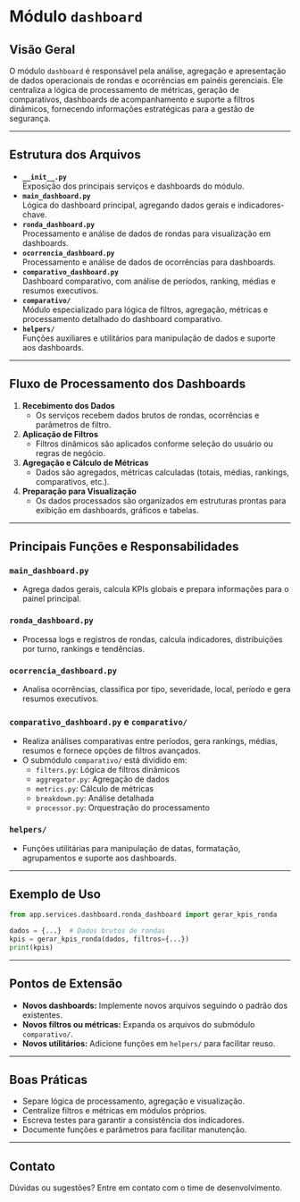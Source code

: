 # Módulo `dashboard`

## Visão Geral
O módulo `dashboard` é responsável pela análise, agregação e apresentação de dados operacionais de rondas e ocorrências em painéis gerenciais. Ele centraliza a lógica de processamento de métricas, geração de comparativos, dashboards de acompanhamento e suporte a filtros dinâmicos, fornecendo informações estratégicas para a gestão de segurança.

---

## Estrutura dos Arquivos

- **`__init__.py`**  
  Exposição dos principais serviços e dashboards do módulo.
- **`main_dashboard.py`**  
  Lógica do dashboard principal, agregando dados gerais e indicadores-chave.
- **`ronda_dashboard.py`**  
  Processamento e análise de dados de rondas para visualização em dashboards.
- **`ocorrencia_dashboard.py`**  
  Processamento e análise de dados de ocorrências para dashboards.
- **`comparativo_dashboard.py`**  
  Dashboard comparativo, com análise de períodos, ranking, médias e resumos executivos.
- **`comparativo/`**  
  Módulo especializado para lógica de filtros, agregação, métricas e processamento detalhado do dashboard comparativo.
- **`helpers/`**  
  Funções auxiliares e utilitários para manipulação de dados e suporte aos dashboards.

---

## Fluxo de Processamento dos Dashboards

1. **Recebimento dos Dados**
   - Os serviços recebem dados brutos de rondas, ocorrências e parâmetros de filtro.
2. **Aplicação de Filtros**
   - Filtros dinâmicos são aplicados conforme seleção do usuário ou regras de negócio.
3. **Agregação e Cálculo de Métricas**
   - Dados são agregados, métricas calculadas (totais, médias, rankings, comparativos, etc.).
4. **Preparação para Visualização**
   - Os dados processados são organizados em estruturas prontas para exibição em dashboards, gráficos e tabelas.

---

## Principais Funções e Responsabilidades

### `main_dashboard.py`
- Agrega dados gerais, calcula KPIs globais e prepara informações para o painel principal.

### `ronda_dashboard.py`
- Processa logs e registros de rondas, calcula indicadores, distribuições por turno, rankings e tendências.

### `ocorrencia_dashboard.py`
- Analisa ocorrências, classifica por tipo, severidade, local, período e gera resumos executivos.

### `comparativo_dashboard.py` e `comparativo/`
- Realiza análises comparativas entre períodos, gera rankings, médias, resumos e fornece opções de filtros avançados.
- O submódulo `comparativo/` está dividido em:
  - `filters.py`: Lógica de filtros dinâmicos
  - `aggregator.py`: Agregação de dados
  - `metrics.py`: Cálculo de métricas
  - `breakdown.py`: Análise detalhada
  - `processor.py`: Orquestração do processamento

### `helpers/`
- Funções utilitárias para manipulação de datas, formatação, agrupamentos e suporte aos dashboards.

---

## Exemplo de Uso

```python
from app.services.dashboard.ronda_dashboard import gerar_kpis_ronda

dados = {...}  # Dados brutos de rondas
kpis = gerar_kpis_ronda(dados, filtros={...})
print(kpis)
```

---

## Pontos de Extensão

- **Novos dashboards:** Implemente novos arquivos seguindo o padrão dos existentes.
- **Novos filtros ou métricas:** Expanda os arquivos do submódulo `comparativo/`.
- **Novos utilitários:** Adicione funções em `helpers/` para facilitar reuso.

---

## Boas Práticas
- Separe lógica de processamento, agregação e visualização.
- Centralize filtros e métricas em módulos próprios.
- Escreva testes para garantir a consistência dos indicadores.
- Documente funções e parâmetros para facilitar manutenção.

---

## Contato
Dúvidas ou sugestões? Entre em contato com o time de desenvolvimento. 